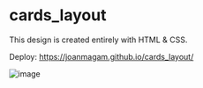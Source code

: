 # cards_layout
This design is created entirely with HTML &amp; CSS.

Deploy: 
https://joanmagam.github.io/cards_layout/

![image](https://github.com/JoanMaGam/cards_layout/assets/122151033/1102e66b-6d55-402b-8ff8-4f62af854c96)
